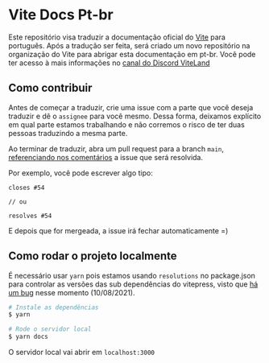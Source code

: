 # Vite Docs Pt-br

Este repositório visa traduzir a documentação oficial do [Vite](https://vitejs.dev/) para português. Após a tradução ser feita, será criado um novo repositório na organização do Vite para abrigar esta documentação em pt-br. Você pode ter acesso à mais informações no [canal do Discord ViteLand](https://discord.gg/vBC9pUP7)

## Como contribuir

Antes de começar a traduzir, crie uma issue com a parte que você deseja traduzir e dê o `assignee` para você mesmo. Dessa forma, deixamos explícito em qual parte estamos trabalhando e não corremos o risco de ter duas pessoas traduzindo a mesma parte.

Ao terminar de traduzir, abra um pull request para a branch `main`, [referenciando nos comentários](https://docs.github.com/en/issues/tracking-your-work-with-issues/linking-a-pull-request-to-an-issue) a issue que será resolvida.

Por exemplo, você pode escrever algo tipo:

```
closes #54

// ou

resolves #54
```

E depois que for mergeada, a issue irá fechar automaticamente =)

## Como rodar o projeto localmente

É necessário usar `yarn` pois estamos usando `resolutions` no package.json para controlar as versões das sub dependências do vitepress, visto que [há um bug](https://github.com/vuejs/vitepress/issues/358) nesse momento (10/08/2021).

```sh
# Instale as dependências
$ yarn

# Rode o servidor local
$ yarn docs
```

O servidor local vai abrir em `localhost:3000`

